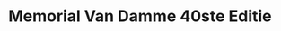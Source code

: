 ---
title: Memorial Van Damme 40ste Editie
slug: "memorial-van-damme-ls"
description: "De studenten CMO namen in 2016 deel aan de wedstrijd die op zoek gaat naar het campagnebeeld voor de 40ste editie van de Memorial Van Damme"
type: "extern"
members:
    - name: "Laurens Segaert"
      direction: "Crossmedia-ontwerp"
      subdirection: "Graphic Design"
      disk: "2de jaar"
thumbnail:
    url: "thumb.gif"
    alt: ""
    height: 1
    width: 2
    text-color: "00aae4"
    background-color: "07284e"
media:
    - url: "poster-memorial-ls.png"
      type: "image"
created: 20/01/2017
order: 10
---